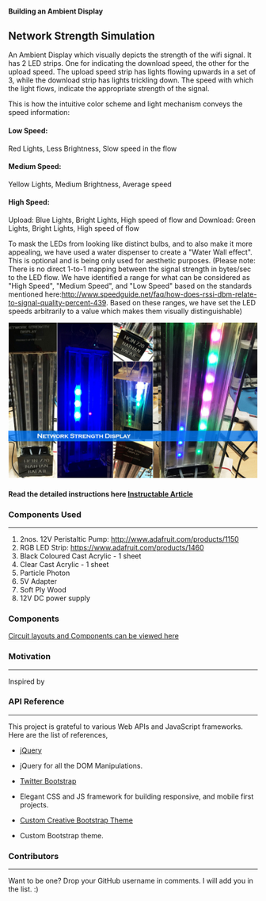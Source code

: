 #### Building an Ambient Display
## Network Strength Simulation
​An Ambient Display which visually depicts the strength of the wifi signal. It has 2 LED strips. One for indicating the download speed, the other for the upload speed. The upload speed strip has lights flowing upwards in a set of 3, while the download strip has lights trickling down. The speed with which the light flows, indicate the appropriate strength of the signal.

This is how the intuitive color scheme and light mechanism conveys the speed information:
#### Low Speed:
Red Lights, Less Brightness, Slow speed in the flow
#### Medium Speed:
Yellow Lights, Medium Brightness, Average speed
#### High Speed:
Upload: Blue Lights, Bright Lights, High speed of flow  and Download: Green Lights, Bright Lights, High speed of flow

To mask the LEDs from looking like distinct bulbs, and to also make it more appealing, we have used a water dispenser to create a "Water Wall effect". This is optional and is being only used for aesthetic purposes. (Please note: There is no direct 1-to-1 mapping between the signal strength in bytes/sec to the LED flow. We have identified a range for what can be considered as "High Speed", "Medium Speed", and "Low Speed" based on the standards mentioned here:http://www.speedguide.net/faq/how-does-rssi-dbm-relate-to-signal-quality-percent-439. Based on these ranges, we have set the LED speeds arbitrarily to a value which makes them visually distinguishable)

![Network Strength Simulation](/Components/AmbientDisplayPics.jpg)

#### Read the detailed instructions here [Instructable Article]()

### Components Used
---
1. 2nos. 12V Peristaltic Pump: http://www.adafruit.com/products/1150
2. RGB LED Strip: https://www.adafruit.com/products/1460
3. Black Coloured Cast Acrylic - 1 sheet
4. Clear Cast Acrylic - 1 sheet
5. Particle Photon
6. 5V Adapter
7. Soft Ply Wood
8. 12V DC power supply


### Components

[Circuit layouts and Components can be viewed here](https://github.com/nathan5x/NetworkStrengthDisplay/tree/master/Components)

### Motivation
---
Inspired by

### API Reference
---
This project is grateful to various Web APIs and JavaScript frameworks. Here are the list of references,

* [jQuery](https://jquery.com/)
 - jQuery for all the DOM Manipulations.

* [Twitter Bootstrap](http://getbootstrap.com/)
 - Elegant CSS and JS framework for building responsive, and mobile first projects.

* [Custom Creative Bootstrap Theme](http://startbootstrap.com/template-overviews/creative/)
 - Custom Bootstrap theme.

### Contributors
---
Want to be one? Drop your GitHub username in comments. I will add you in the list. :)
